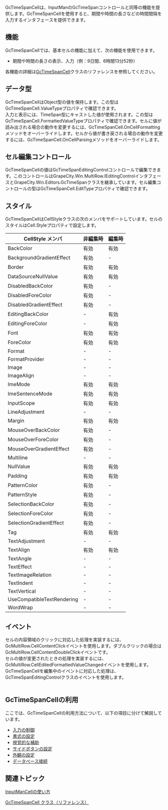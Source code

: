 
GcTimeSpanCellは、InputManのGcTimeSpanコントロールと同等の機能を提供します。GcTimeSpanCellを使用すると、期間や時間の長さなどの時間間隔を入力するインタフェースを提供できます。

## 機能

GcTimeSpanCellでは、基本セルの機能に加えて、次の機能を使用できます。

*   期間や時間の長さの表示、入力（例：9日間、6時間13分52秒）

各機能の詳細は[GcTimeSpanCell](gcdocsite__documentlink?toc-item-id=7641a090-ab9f-41d1-a67b-7dd596a1d6d7)クラスのリファレンスを参照してください。

## データ型

GcTimeSpanCellはObject型の値を保持します。この型はGcTimeSpanCell.ValueTypeプロパティで確認できます。<br />入力と表示には、TimeSpan型にキャストした値が使用されます。この型はGcTimeSpanCell.FormattedValueTypeプロパティで確認できます。セルに値が読み出される場合の動作を変更するには、GcTimeSpanCell.OnCellFormattingメソッドをオーバーライドします。セルから値が書き戻される場合の動作を変更するには、GcTimeSpanCell.OnCellParsingメソッドをオーバーライドします。<br />

## セル編集コントロール

GcTimeSpanCellの値はGcTimeSpanEditingControlコントロールで編集できます。このコントロールはGrapeCity.Win.MultiRow.IEditingControlインタフェースとGrapeCity.Win.Editors.GcTimeSpanクラスを継承しています。セル編集コントロールの型はGcTimeSpanCell.EditTypeプロパティで確認できます。

## スタイル

GcTimeSpanCellはCellStyleクラスの次のメンバをサポートしています。セルのスタイルはCell.Styleプロパティで設定します。

| CellStyle メンバ | 非編集時 | 編集時 |
| --- | --- | --- |
| BackColor | 有効 | 有効 |
| BackgroundGradientEffect | 有効 | - |
| Border | 有効 | 有効 |
| DataSourceNullValue | 有効 | 有効 |
| DisabledBackColor | 有効 | - |
| DisabledForeColor | 有効 | - |
| DisabledGradientEffect | 有効 | - |
| EditingBackColor | - | 有効 |
| EditingForeColor | - | 有効 |
| Font | 有効 | 有効 |
| ForeColor | 有効 | 有効 |
| Format | - | - |
| FormatProvider | - | - |
| Image | - | - |
| ImageAlign | - | - |
| ImeMode | 有効 | 有効 |
| ImeSentenceMode | 有効 | 有効 |
| InputScope | 有効 | 有効 |
| LineAdjustment | - | - |
| Margin | 有効 | 有効 |
| MouseOverBackColor | 有効 | - |
| MouseOverForeColor | 有効 | - |
| MouseOverGradientEffect | 有効 | - |
| Multiline | - | - |
| NullValue | 有効 | 有効 |
| Padding | 有効 | 有効 |
| PatternColor | 有効 | - |
| PatternStyle | 有効 | - |
| SelectionBackColor | 有効 | - |
| SelectionForeColor | 有効 | - |
| SelectionGradientEffect | 有効 | - |
| Tag | 有効 | 有効 |
| TextAdjustment | - | - |
| TextAlign | 有効 | 有効 |
| TextAngle | - | - |
| TextEffect | - | - |
| TextImageRelation | - | - |
| TextIndent | - | - |
| TextVertical | - | - |
| UseCompatibleTextRendering | - | - |
| WordWrap | - | - |

## イベント

セルの内容領域のクリックに対応した処理を実装するには、GcMultiRow.CellContentClickイベントを使用します。ダブルクリックの場合はGcMultiRow.CellContentDoubleClickイベントです。<br />セルの値が変更されたときの処理を実装するには、GcMultiRow.CellEditedFormattedValueChangedイベントを使用します。<br />GcTimeSpanCellを編集中のイベントに対応した処理は、GcTimeSpanEditingControlクラスのイベントを使用します。<br /><br />

## GcTimeSpanCellの利用

ここでは、GcTimeSpanCellの利用方法について、以下の項目に分けて解説しています。

*   [入力の制御](gcdocsite__documentlink?toc-item-id=0af14d6b-a4c1-4c6d-83b1-5c8e0d2a3716)
*   [書式の設定](gcdocsite__documentlink?toc-item-id=2aade240-7603-4378-a651-b8bc39134c4c)
*   [視覚的な補助](gcdocsite__documentlink?toc-item-id=0896250e-0755-4def-aed1-65a9c0afa9cf)
*   [サイドボタンの設定](gcdocsite__documentlink?toc-item-id=085cb1c9-2071-4b16-973f-74668b001eda)
*   [外観の設定](gcdocsite__documentlink?toc-item-id=3c0e89c0-8ef9-43e5-b2e2-ab8f01e5c469)
*   [データベース接続](gcdocsite__documentlink?toc-item-id=3a982d28-b933-427b-8078-7523c8a65b89)

## 関連トピック

[InputManCellの使い方](gcdocsite__documentlink?toc-item-id=71edf1f4-ff7c-4615-b910-c00736a3b592)

[GcTimeSpanCell クラス（リファレンス）](gcdocsite__documentlink?toc-item-id=7641a090-ab9f-41d1-a67b-7dd596a1d6d7)